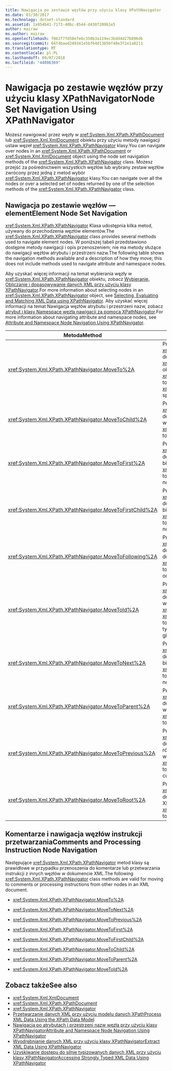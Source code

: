 ```yaml
---
title: Nawigacja po zestawie węzłów przy użyciu klasy XPathNavigator
ms.date: 03/30/2017
ms.technology: dotnet-standard
ms.assetid: 1a954b41-7173-40bc-8544-d430f209b1e5
author: mairaw
ms.author: mairaw
ms.openlocfilehash: f062f7fd58efe6c350b3a119ec3bdd4d27b896db
ms.sourcegitcommit: 64f4baed249341e5bf64d1385bf48e3f2e1a0211
ms.translationtype: MT
ms.contentlocale: pl-PL
ms.lasthandoff: 09/07/2018
ms.locfileid: "44086369"
---
```

# <a name="node-set-navigation-using-xpathnavigator"></a><span data-ttu-id="c99f4-102">Nawigacja po zestawie węzłów przy użyciu klasy XPathNavigator</span><span class="sxs-lookup"><span data-stu-id="c99f4-102">Node Set Navigation Using XPathNavigator</span></span>
<span data-ttu-id="c99f4-103">Możesz nawigować przez węzły w <xref:System.Xml.XPath.XPathDocument> lub <xref:System.Xml.XmlDocument> obiektu przy użyciu metody nawigacji ustaw węzeł <xref:System.Xml.XPath.XPathNavigator> klasy.</span><span class="sxs-lookup"><span data-stu-id="c99f4-103">You can navigate over nodes in an <xref:System.Xml.XPath.XPathDocument> or <xref:System.Xml.XmlDocument> object using the node set navigation methods of the <xref:System.Xml.XPath.XPathNavigator> class.</span></span> <span data-ttu-id="c99f4-104">Możesz przejść za pośrednictwem wszystkich węzłów lub wybrany zestaw węzłów zwrócony przez jedną z metod wybór <xref:System.Xml.XPath.XPathNavigator> klasy.</span><span class="sxs-lookup"><span data-stu-id="c99f4-104">You can navigate over all the nodes or over a selected set of nodes returned by one of the selection methods of the <xref:System.Xml.XPath.XPathNavigator> class.</span></span>  
  
## <a name="element-node-set-navigation"></a><span data-ttu-id="c99f4-105">Nawigacja po zestawie węzłów — element</span><span class="sxs-lookup"><span data-stu-id="c99f4-105">Element Node Set Navigation</span></span>  
 <span data-ttu-id="c99f4-106"><xref:System.Xml.XPath.XPathNavigator> Klasa udostępnia kilka metod, używany do przechodzenia węzłów elementów.</span><span class="sxs-lookup"><span data-stu-id="c99f4-106">The <xref:System.Xml.XPath.XPathNavigator> class provides several methods used to navigate element nodes.</span></span> <span data-ttu-id="c99f4-107">W poniższej tabeli przedstawiono dostępne metody nawigacji i opis przenoszeniem; nie ma metody służące do nawigacji węzłów atrybutu i przestrzeni nazw.</span><span class="sxs-lookup"><span data-stu-id="c99f4-107">The following table shows the navigation methods available and a description of how they move; this does not include methods used to navigate attribute and namespace nodes.</span></span>  
  
 <span data-ttu-id="c99f4-108">Aby uzyskać więcej informacji na temat wybierania węzły w <xref:System.Xml.XPath.XPathNavigator> obiektu, zobacz [Wybieranie, Obliczanie i dopasowywanie danych XML przy użyciu klasy XPathNavigator](../../../../docs/standard/data/xml/selecting-evaluating-and-matching-xml-data-using-xpathnavigator.md).</span><span class="sxs-lookup"><span data-stu-id="c99f4-108">For more information about selecting nodes in an <xref:System.Xml.XPath.XPathNavigator> object, see [Selecting, Evaluating and Matching XML Data using XPathNavigator](../../../../docs/standard/data/xml/selecting-evaluating-and-matching-xml-data-using-xpathnavigator.md).</span></span> <span data-ttu-id="c99f4-109">Aby uzyskać więcej informacji na temat Nawigacja węzłów atrybutu i przestrzeni nazw, zobacz [atrybut i klasy Namespace węzła nawigacji za pomocą XPathNavigator](../../../../docs/standard/data/xml/attribute-and-namespace-node-navigation-using-xpathnavigator.md).</span><span class="sxs-lookup"><span data-stu-id="c99f4-109">For more information about navigating attribute and namespace nodes, see [Attribute and Namespace Node Navigation Using XPathNavigator](../../../../docs/standard/data/xml/attribute-and-namespace-node-navigation-using-xpathnavigator.md).</span></span>  
  
|<span data-ttu-id="c99f4-110">Metoda</span><span class="sxs-lookup"><span data-stu-id="c99f4-110">Method</span></span>|<span data-ttu-id="c99f4-111">Opis</span><span class="sxs-lookup"><span data-stu-id="c99f4-111">Description</span></span>|  
|------------|-----------------|  
|<xref:System.Xml.XPath.XPathNavigator.MoveTo%2A>|<span data-ttu-id="c99f4-112">Przenosi <xref:System.Xml.XPath.XPathNavigator> do tej samej pozycji <xref:System.Xml.XPath.XPathNavigator> określony.</span><span class="sxs-lookup"><span data-stu-id="c99f4-112">Moves the <xref:System.Xml.XPath.XPathNavigator> to the same position of the <xref:System.Xml.XPath.XPathNavigator> specified.</span></span>|  
|<xref:System.Xml.XPath.XPathNavigator.MoveToChild%2A>|<span data-ttu-id="c99f4-113">Przenosi <xref:System.Xml.XPath.XPathNavigator> do węzła podrzędnego bieżącego węzła.</span><span class="sxs-lookup"><span data-stu-id="c99f4-113">Moves the <xref:System.Xml.XPath.XPathNavigator> to a child node of the current node.</span></span>|  
|<xref:System.Xml.XPath.XPathNavigator.MoveToFirst%2A>|<span data-ttu-id="c99f4-114">Przenosi <xref:System.Xml.XPath.XPathNavigator> do pierwszego węzła równorzędnego bieżącego węzła.</span><span class="sxs-lookup"><span data-stu-id="c99f4-114">Moves the <xref:System.Xml.XPath.XPathNavigator> to the first sibling node of the current node.</span></span>|  
|<xref:System.Xml.XPath.XPathNavigator.MoveToFirstChild%2A>|<span data-ttu-id="c99f4-115">Przenosi <xref:System.Xml.XPath.XPathNavigator> do pierwszego węzła podrzędnego bieżącego węzła.</span><span class="sxs-lookup"><span data-stu-id="c99f4-115">Moves the <xref:System.Xml.XPath.XPathNavigator> to the first child node of the current node.</span></span>|  
|<xref:System.Xml.XPath.XPathNavigator.MoveToFollowing%2A>|<span data-ttu-id="c99f4-116">Przenosi <xref:System.Xml.XPath.XPathNavigator> do określonego elementu w kolejności dokumentu.</span><span class="sxs-lookup"><span data-stu-id="c99f4-116">Moves the <xref:System.Xml.XPath.XPathNavigator> to the specified element in document order.</span></span>|  
|<xref:System.Xml.XPath.XPathNavigator.MoveToId%2A>|<span data-ttu-id="c99f4-117">Przenosi <xref:System.Xml.XPath.XPathNavigator> do węzła, który ma atrybut typu `ID` z wartością, która odpowiada danym <xref:System.String>.</span><span class="sxs-lookup"><span data-stu-id="c99f4-117">Moves the <xref:System.Xml.XPath.XPathNavigator> to the node that has an attribute of type `ID` with a value that matches the given <xref:System.String>.</span></span>|  
|<xref:System.Xml.XPath.XPathNavigator.MoveToNext%2A>|<span data-ttu-id="c99f4-118">Przenosi <xref:System.Xml.XPath.XPathNavigator> do kolejnego węzła równorzędnego bieżącego węzła.</span><span class="sxs-lookup"><span data-stu-id="c99f4-118">Moves the <xref:System.Xml.XPath.XPathNavigator> to the next sibling node of the current node.</span></span>|  
|<xref:System.Xml.XPath.XPathNavigator.MoveToParent%2A>|<span data-ttu-id="c99f4-119">Przenosi <xref:System.Xml.XPath.XPathNavigator> do węzła nadrzędnego bieżącego węzła.</span><span class="sxs-lookup"><span data-stu-id="c99f4-119">Moves the <xref:System.Xml.XPath.XPathNavigator> to the parent node of the current node.</span></span>|  
|<xref:System.Xml.XPath.XPathNavigator.MoveToPrevious%2A>|<span data-ttu-id="c99f4-120">Przenosi <xref:System.Xml.XPath.XPathNavigator> do poprzedniego węzła równorzędnego bieżącego węzła.</span><span class="sxs-lookup"><span data-stu-id="c99f4-120">Moves the <xref:System.Xml.XPath.XPathNavigator> to the previous sibling node of the current node.</span></span>|  
|<xref:System.Xml.XPath.XPathNavigator.MoveToRoot%2A>|<span data-ttu-id="c99f4-121">Przenosi <xref:System.Xml.XPath.XPathNavigator> do węzła głównego dokumentu XML.</span><span class="sxs-lookup"><span data-stu-id="c99f4-121">Moves the <xref:System.Xml.XPath.XPathNavigator> to the root node of the XML document.</span></span>|  
  
## <a name="comments-and-processing-instruction-node-navigation"></a><span data-ttu-id="c99f4-122">Komentarze i nawigacja węzłów instrukcji przetwarzania</span><span class="sxs-lookup"><span data-stu-id="c99f4-122">Comments and Processing Instruction Node Navigation</span></span>  
 <span data-ttu-id="c99f4-123">Następujące <xref:System.Xml.XPath.XPathNavigator> metod klasy są prawidłowe w przypadku przenoszenia do komentarze lub przetwarzania instrukcji z innych węzłów w dokumencie XML.</span><span class="sxs-lookup"><span data-stu-id="c99f4-123">The following <xref:System.Xml.XPath.XPathNavigator> class methods are valid for moving to comments or processing instructions from other nodes in an XML document.</span></span>  
  
-   <xref:System.Xml.XPath.XPathNavigator.MoveTo%2A>  
  
-   <xref:System.Xml.XPath.XPathNavigator.MoveToNext%2A>  
  
-   <xref:System.Xml.XPath.XPathNavigator.MoveToPrevious%2A>  
  
-   <xref:System.Xml.XPath.XPathNavigator.MoveToFirst%2A>  
  
-   <xref:System.Xml.XPath.XPathNavigator.MoveToFirstChild%2A>  
  
-   <xref:System.Xml.XPath.XPathNavigator.MoveToChild%2A>  
  
-   <xref:System.Xml.XPath.XPathNavigator.MoveToParent%2A>  
  
-   <xref:System.Xml.XPath.XPathNavigator.MoveToId%2A>  
  
## <a name="see-also"></a><span data-ttu-id="c99f4-124">Zobacz także</span><span class="sxs-lookup"><span data-stu-id="c99f4-124">See also</span></span>

- <xref:System.Xml.XmlDocument>  
- <xref:System.Xml.XPath.XPathDocument>  
- <xref:System.Xml.XPath.XPathNavigator>  
- [<span data-ttu-id="c99f4-125">Przetwarzanie danych XML przy użyciu modelu danych XPath</span><span class="sxs-lookup"><span data-stu-id="c99f4-125">Process XML Data Using the XPath Data Model</span></span>](../../../../docs/standard/data/xml/process-xml-data-using-the-xpath-data-model.md)  
- [<span data-ttu-id="c99f4-126">Nawigacja po atrybutach i przestrzeni nazw węzła przy użyciu klasy XPathNavigator</span><span class="sxs-lookup"><span data-stu-id="c99f4-126">Attribute and Namespace Node Navigation Using XPathNavigator</span></span>](../../../../docs/standard/data/xml/attribute-and-namespace-node-navigation-using-xpathnavigator.md)  
- [<span data-ttu-id="c99f4-127">Wyodrębnianie danych XML przy użyciu klasy XPathNavigator</span><span class="sxs-lookup"><span data-stu-id="c99f4-127">Extract XML Data Using XPathNavigator</span></span>](../../../../docs/standard/data/xml/extract-xml-data-using-xpathnavigator.md)  
- [<span data-ttu-id="c99f4-128">Uzyskiwanie dostępu do silnie typizowanych danych XML przy użyciu klasy XPathNavigator</span><span class="sxs-lookup"><span data-stu-id="c99f4-128">Accessing Strongly Typed XML Data Using XPathNavigator</span></span>](../../../../docs/standard/data/xml/accessing-strongly-typed-xml-data-using-xpathnavigator.md)
